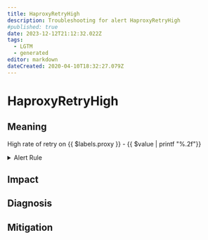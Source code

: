 ```yaml
---
title: HaproxyRetryHigh
description: Troubleshooting for alert HaproxyRetryHigh
#published: true
date: 2023-12-12T21:12:32.022Z
tags: 
  - LGTM
  - generated
editor: markdown
dateCreated: 2020-04-10T18:32:27.079Z
---
```


# HaproxyRetryHigh

## Meaning
[//]: # "Short paragraph that explains what the alert means"
High rate of retry on {{ $labels.proxy }} - {{ $value | printf "%.2f"}}

<details>
  <summary>Alert Rule</summary>

{{% rule "haproxy/embedded-exporter-v2.yml" "HaproxyRetryHigh" %}}

{{% comment %}}

```yaml
alert: HaproxyRetryHigh
expr: sum by (proxy) (rate(haproxy_backend_retry_warnings_total[1m])) > 10
for: 2m
labels:
    severity: warning
annotations:
    summary: HAProxy retry high (instance {{ $labels.instance }})
    description: |-
        High rate of retry on {{ $labels.proxy }} - {{ $value | printf "%.2f"}}
          VALUE = {{ $value }}
          LABELS = {{ $labels }}
    runbook: https://github.com/srerun/prometheus-alerts/blob/main/content/runbooks/embedded-exporter-v2/HaproxyRetryHigh.md

```

{{% /comment %}}

</details>


## Impact
[//]: # "What could / will happen if the alert is not addressed"



## Diagnosis
[//]: # "Steps to take to identify the cause of the problem"



## Mitigation
[//]: # "The steps necessary to resolve the alert"
